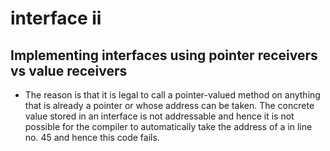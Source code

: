 # interface ii

## Implementing interfaces using pointer receivers vs value receivers

* The reason is that it is legal to call a pointer-valued method on anything that is already a pointer or whose address can be taken. The concrete value stored in an interface is not addressable and hence it is not possible for the compiler to automatically take the address of a in line no. 45 and hence this code fails.